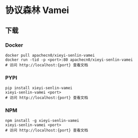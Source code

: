 # 协议森林 Vamei

## 下载

### Docker

```
docker pull apachecn0/xieyi-senlin-vamei
docker run -tid -p <port>:80 apachecn0/xieyi-senlin-vamei
# 访问 http://localhost:{port} 查看文档
```

### PYPI

```
pip install xieyi-senlin-vamei
xieyi-senlin-vamei <port>
# 访问 http://localhost:{port} 查看文档
```

### NPM

```
npm install -g xieyi-senlin-vamei
xieyi-senlin-vamei <port>
# 访问 http://localhost:{port} 查看文档
```